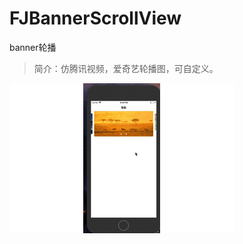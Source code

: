 # FJBannerScrollView
banner轮播
>
>简介：仿腾讯视频，爱奇艺轮播图，可自定义。
>


![效果图](https://github.com/nuanqing/FJBannerScrollView/blob/master/1gif.gif)

